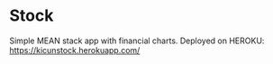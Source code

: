 # Stock

Simple MEAN stack app with financial charts.
Deployed on HEROKU: https://kicunstock.herokuapp.com/